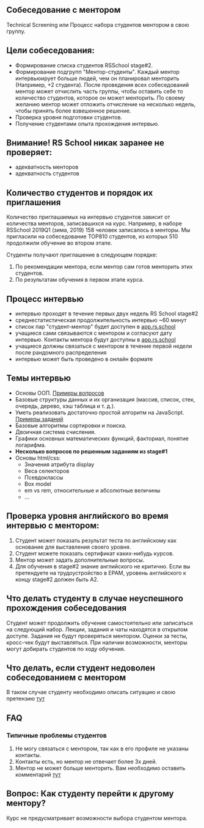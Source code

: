 ## Собеседование с ментором
Technical Screening или Процесс набора студентов ментором в свою группу.

## Цели собеседования:
- Формирование списка студентов RSSchool stage#2.
- Формирование подгрупп "Ментор-студенты".
Каждый ментор интервьюирует больше людей, чем он планировал менторить (Например, +2 студента).
После проведения всех собеседований ментор может отчислить часть группы, чтобы оставить себе то количество студентов, которое он может менторить. По своему желанию ментор может отложить отчисление на несколько недель, чтобы принять более взвешенное решение.
- Проверка уровня подготовки студентов.
- Получение студентами опыта прохождения интервью.

## Внимание! RS School никак заранее не проверяет:
- адекватность менторов
- адекватность студентов

## Количество студентов и порядок их приглашения
Количество приглашаемых на интервью студентов зависит от количества менторов, записавшихся на курс.
Например, в наборе RSSchool 2019Q1 (зима, 2019) 158 человек записалось в менторы. Мы пригласили на собеседование TOP810 студентов, из которых 510 продолжили обучение во втором этапе.

Студенты получают приглашение в следующем порядке:
 1. По рекомендации ментора, если ментор сам готов менторить этих студентов.
 2. По результатам обучения в первом этапе курса.

## Процесс интервью
- интервью проходят в течение первых двух недель RS School stage#2
- среднестатистическая продолжительность интервью ~60 минут
- список пар "студент-ментор" будет доступен в [app.rs.school](https://app.rs.school)
- учащиеся сами связываются с ментором и согласуют дату интервью. Контакты ментора будут доступны в [app.rs.school](https://app.rs.school)
- учащиеся должны связаться с ментором в течение первой недели после рандомного распределения
- интервью может быть проведено в онлайн формате

## Темы интервью
  - Основы ООП. [Примеры вопросов](https://habrahabr.ru/post/345658/)
  - Базовые структуры данных и их организация (массив, список, стек, очередь, дерево, хэш таблица и т. д.).
  - Уметь реализовать достаточно простой алгоритм на JavaScript. [Примеры заданий](https://www.codewars.com/kata/search/javascript?q=&r[]=-7&tags=Algorithms&beta=false)
  - Базовые алгоритмы сортировки и поиска.
  - Двоичная система счисления.
  - Графики основных математических функций, факториал, понятие логарифма.
  - **Несколько вопросов по решенным заданиям из stage#1**
  - Основы html/css:
      - Значения атрибута display
      - Веса селекторов
      - Псевдоклассы
      - Box model
      - em vs rem, относительные и абсолютные величины
      - ...

## Проверка уровня английского во время интервью с ментором:
1. Студент может показать результат теста по английскому как основание для выставления своего уровня.
2. Студент можете показать сертификат каких-нибудь курсов.
3. Ментор может задать дополнительные вопросы.
4. Для обучения в stage#2 знание английского не критично. Если вы претендуете на трудоустройство в EPAM, уровень английского к концу stage#2 должен быть A2.

## Что делать студенту в случае неуспешного прохождения собеседования
Студент может продолжить обучение самостоятельно или записаться на следующий набор. Лекции, задания и чаты находятся в открытом доступе. Задания не будут проверяться ментором. Оценки за тесты, кросс-чек будут выставляться. При наличии возможности, менторы могут добирать студентов по ходу обучения.

## Что делать, если студент недоволен собеседованием с ментором
В таком случае студенту необходимо описать ситуацию и свою претензию [тут](https://github.com/rolling-scopes-school/support/issues/51)

## FAQ
### Типичные проблемы студентов
1) Не могу связаться с ментором, так как в его профиле не указаны контакты.
2) Контакты есть, но ментор не отвечает более 3х дней.
3) Ментор не может больше менторить.
Вам необходимо оставить комментарий [тут](https://github.com/rolling-scopes-school/support/issues/51)

## Вопрос: Как студенту перейти к другому ментору?
Курс не предусматривает возможности выбора студентом ментора.
